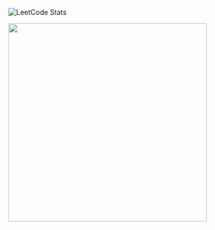 ![LeetCode Stats](https://leetcard.jacoblin.cool/sdemey00?theme=dark)

<img src="ttps://upload.wikimedia.org/wikipedia/commons/8/8d/42_Logo.svg" width="400" />

